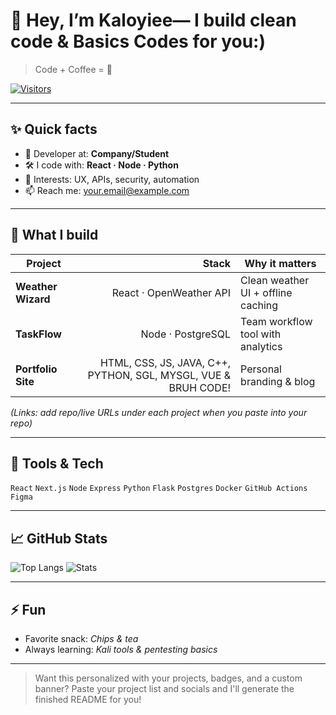 # 👋 Hey, I’m Kaloyiee— I build clean code & Basics Codes for you:)
> Code + Coffee = 🚀

[![Visitors](https://visitor-badge.glitch.me/badge?page_id=your-username.your-username)](https://github.com/Kaloyiee)
 
---

## ✨ Quick facts
- 💼 Developer at: **Company/Student**
- 🛠 I code with: **React · Node · Python**
- 🎯 Interests: UX, APIs, security, automation
- 📫 Reach me: your.email@example.com

---

## 🔎 What I build
| Project | Stack | Why it matters |
|---|---:|---|
| **Weather Wizard** | React · OpenWeather API | Clean weather UI + offline caching |
| **TaskFlow** | Node · PostgreSQL | Team workflow tool with analytics |
| **Portfolio Site** | HTML, CSS, JS, JAVA, C++, PYTHON, SGL, MYSGL, VUE & BRUH CODE! | Personal branding & blog |

*(Links: add repo/live URLs under each project when you paste into your repo)*

---

## 🧰 Tools & Tech
`React` `Next.js` `Node` `Express` `Python` `Flask` `Postgres` `Docker` `GitHub Actions` `Figma`

---

## 📈 GitHub Stats
![Top Langs](https://github-readme-stats.vercel.app/api/top-langs/?username=your-username&layout=compact)
![Stats](https://github-readme-stats.vercel.app/api?username=your-username&show_icons=true)

---

## ⚡ Fun
- Favorite snack: *Chips & tea*  
- Always learning: *Kali tools & pentesting basics*

---

> Want this personalized with your projects, badges, and a custom banner? Paste your project list and socials and I'll generate the finished README for you!
